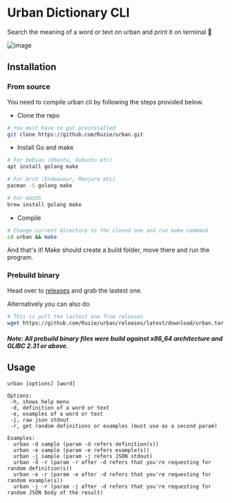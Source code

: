 # Urban Dictionary CLI
Search the meaning of a word or text on urban and print it on terminal :notebook:

![image](https://user-images.githubusercontent.com/71683721/175098387-02cd8f81-1c77-44b5-bcea-cc2a70e03c72.png)

## Installation
### From source
You need to compile urban cli by following the steps provided below.

* Clone the repo
```sh
# You must have to gut preinstalled
git clone https://github.com/Ruzie/urban.git
```

* Install Go and make
```sh
# For Debian (Ubuntu, Xubuntu etc)
apt install golang make

# For Arch (Endeavour, Manjaro etc)
pacman -S golang make

# For macOS
brew install golang make
```
* Compile
```sh
# Change current directory to the cloned one and run make command
cd urban && make
```
And that's it! Make should create a build folder, move there and run the program.

### Prebuild binary
Head over to [releases](https://github.com/Ruzie/urban/releases) and grab the lastest one.

Alternatively you can also do
```sh
# This is pull the lastest one from releases
wget https://github.com/Ruzie/urban/releases/latest/download/urban.tar.xz
```
##### Note: All prebuild binary files were build against x86_64 architecture and GLIBC 2.31 or above.

## Usage
```
urban [options] [word]

Options:
 -h, shows help menu
 -d, definition of a word or text
 -e, examples of a word or text
 -j, raw json stdout
 -r, get random definitions or examples (must use as a second param)
 
Examples:
  urban -d sample (param -d refers definition(s))
  urban -e sample (param -e refers example(s))
  urban -j sample (param -j refers JSON stdout)
  urban -d -r (param -r after -d refers that you're requesting for random definition(s))
  urban -e -r (param -e after -d refers that you're requesting for random example(s))
  urban -j -r (param -j after -d refers that you're requesting for random JSON body of the result)
```
